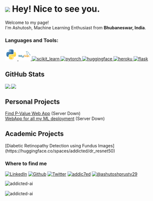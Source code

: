 <h1><img src="https://emojis.slackmojis.com/emojis/images/1531849430/4246/blob-sunglasses.gif?1531849430" width="30"/> Hey! Nice to see you.</h1>

<p>Welcome to my page! </br> I'm Ashutosh, Machine Learning Enthusiast from <b>Bhubaneswar, India</b>. </p>

<h3 align="left">Languages and Tools:</h3>
<p align="left">
  <a href="https://www.python.org" target="_blank"> <img src="https://raw.githubusercontent.com/devicons/devicon/master/icons/python/python-original.svg" alt="python" width="40" height="40"/> </a>
  <a href="https://www.mysql.com/" target="_blank"> <img src="https://raw.githubusercontent.com/devicons/devicon/master/icons/mysql/mysql-original-wordmark.svg" alt="mysql" width="40" height="40"/> </a>
  <a href="https://scikit-learn.org/" target="_blank"> <img src="https://upload.wikimedia.org/wikipedia/commons/0/05/Scikit_learn_logo_small.svg" alt="scikit_learn" width="40" height="40"/> </a>
  <a href="https://pytorch.org/" target="_blank"> <img src="https://www.vectorlogo.zone/logos/pytorch/pytorch-icon.svg" alt="pytorch" width="40" height="40"/> </a>
  <a href="https://huggingface.co/" target="_blank"> <img src="https://huggingface.co/datasets/huggingface/brand-assets/resolve/main/hf-logo.svg" alt="huggingface" width="40" height="40"/> </a>
  <a href="https://heroku.com" target="_blank"> <img src="https://www.vectorlogo.zone/logos/heroku/heroku-icon.svg" alt="heroku" width="40" height="40"/> </a>
  <a href="https://flask.palletsprojects.com/" target="_blank"> <img src="https://www.vectorlogo.zone/logos/pocoo_flask/pocoo_flask-icon.svg" alt="flask" width="40" height="40"/> </a>
<!--   <a href="https://www.sqlite.org/" target="_blank"> <img src="https://www.vectorlogo.zone/logos/sqlite/sqlite-icon.svg" alt="sqlite" width="40" height="40"/> </a> -->
<!--   <a href="https://getbootstrap.com" target="_blank"> <img src="https://raw.githubusercontent.com/devicons/devicon/master/icons/bootstrap/bootstrap-plain-wordmark.svg" alt="bootstrap" width="40" height="40"/> </a>
  <a href="https://www.w3schools.com/css/" target="_blank"> <img src="https://raw.githubusercontent.com/devicons/devicon/master/icons/css3/css3-original-wordmark.svg" alt="css3" width="40" height="40"/> </a>
  <a href="https://www.arduino.cc/" target="_blank"> <img src="https://cdn.worldvectorlogo.com/logos/arduino-1.svg" alt="arduino" width="40" height="40"/> </a>
  <a href="https://www.cprogramming.com/" target="_blank"> <img src="https://raw.githubusercontent.com/devicons/devicon/master/icons/c/c-original.svg" alt="c" width="40" height="40"/> </a> -->
</p>

<h2>GitHub Stats</h2>

<p>
<a href="#">
  <img align="center" src="https://github-readme-stats.vercel.app/api/top-langs/?username=addicted-ai&layout=compact"/>
</a>
<a href="#">
  <img align="center" src="https://github-readme-stats.vercel.app/api?username=addicted-ai&count_private=true&show_icons=true&theme=default&hide_rank=false" />
</a>
</p>

<!-- <a href="#">
  <img align="center" src="https://github-readme-stats.vercel.app/api/wakatime?username=addicted" />
</a> -->
<h2>Personal Projects</h2>

[Find P-Value Web App](https://p-value-demo.herokuapp.com) (Server Down) <br>
[WebApp for all my ML deployment](https://addicted-ai.herokuapp.com/) (Server Down)
<h2>Academic Projects</h2>
[Diabetic Retinopathy Detection using Fundus Images](https://huggingface.co/spaces/addicted/dr_resnet50)

<h3>Where to find me</h3>

<p>
  <a href="https://www.linkedin.com/in/ashutosh-prusty/" target="_blank"><img alt="LinkedIn" src="https://img.shields.io/badge/linkedin-%230077B5.svg?&style=for-the-badge&logo=linkedin&logoColor=white" /></a>
  <a href="https://github.com/addicted-ai" target="_blank"><img alt="Github" src="https://img.shields.io/badge/GitHub-%2312100E.svg?&style=for-the-badge&logo=Github&logoColor=white" /></a>
  <a href="https://twitter.com/ashutoshprusty_" target="_blank"><img alt="Twitter" src="https://img.shields.io/badge/twitter-%231DA1F2.svg?&style=for-the-badge&logo=twitter&logoColor=white" /></a>
  <a href="https://kaggle.com/addic7ed" target="_blank"><img src="https://raw.githubusercontent.com/rahuldkjain/github-profile-readme-generator/master/src/images/icons/Social/kaggle.svg" alt="addic7ed" /></a>
  <a href="https://www.hackerrank.com/ashutoshprusty29" target="_blank"><img src="https://raw.githubusercontent.com/rahuldkjain/github-profile-readme-generator/master/src/images/icons/Social/hackerrank.svg" alt="@ashutoshprusty29" width="30" height="30"/></a>
</p>

<p align="left"> <img src="https://komarev.com/ghpvc/?username=addicted-ai&label=Profile%20views&color=0e75b6&style=flat" alt="addicted-ai" /> </p>
<p><img align="center" src="https://github-readme-streak-stats.herokuapp.com/?user=addicted-ai&" alt="addicted-ai" /></p>
